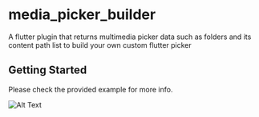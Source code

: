 # media_picker_builder

A flutter plugin that returns multimedia picker data such as folders and its content path list to build your own custom flutter picker

## Getting Started

Please check the provided example for more info.

![Alt Text](./example/demo.gif)
